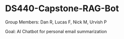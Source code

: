 # DS440-Capstone-RAG-Bot
Group Members: Dan R, Lucas F, Nick M, Urvish P

Goal: AI Chatbot for personal email summarization
